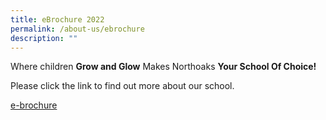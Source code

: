 ```yaml
---
title: eBrochure 2022
permalink: /about-us/ebrochure
description: ""
---
```

Where children **Grow and Glow** Makes Northoaks **Your School Of Choice!**  
  
Please click the link to find out more about our school.  
  
[](https://northoakspri.moe.edu.sg/about-us/tinyurl.com/northoaks-brochure)[e-brochure](https://go.gov.sg/northoaks-brochure)